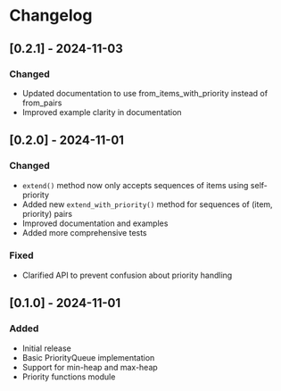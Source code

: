 # Changelog

## [0.2.1] - 2024-11-03

### Changed

- Updated documentation to use from_items_with_priority instead of from_pairs
- Improved example clarity in documentation

## [0.2.0] - 2024-11-01

### Changed

- `extend()` method now only accepts sequences of items using self-priority
- Added new `extend_with_priority()` method for sequences of (item, priority) pairs
- Improved documentation and examples
- Added more comprehensive tests

### Fixed

- Clarified API to prevent confusion about priority handling

## [0.1.0] - 2024-11-01

### Added

- Initial release
- Basic PriorityQueue implementation
- Support for min-heap and max-heap
- Priority functions module
